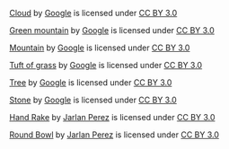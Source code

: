 [Cloud](https://poly.google.com/view/44cGXp6_8WD) by [Google](https://poly.google.com/user/4aEd8rQgKu2) is licensed under [CC BY 3.0](https://creativecommons.org/licenses/by/3.0/legalcode)

[Green mountain](https://poly.google.com/view/3NvfPMBZrBQ) by [Google](https://poly.google.com/user/4aEd8rQgKu2) is licensed under [CC BY 3.0](https://creativecommons.org/licenses/by/3.0/legalcode)

[Mountain](https://poly.google.com/view/0Fl55ZzsVzT) by [Google](https://poly.google.com/user/4aEd8rQgKu2) is licensed under [CC BY 3.0](https://creativecommons.org/licenses/by/3.0/legalcode)

[Tuft of grass](https://poly.google.com/view/3tyh15Fbmsx) by [Google](https://poly.google.com/user/4aEd8rQgKu2) is licensed under [CC BY 3.0](https://creativecommons.org/licenses/by/3.0/legalcode)

[Tree](https://poly.google.com/view/6pwiq7hSrHr) by [Google](https://poly.google.com/user/4aEd8rQgKu2) is licensed under [CC BY 3.0](https://creativecommons.org/licenses/by/3.0/legalcode)

[Stone](https://poly.google.com/view/50q_bJkLcuq) by [Google](https://poly.google.com/user/4aEd8rQgKu2) is licensed under [CC BY 3.0](https://creativecommons.org/licenses/by/3.0/legalcode)

[Hand Rake](https://poly.google.com/view/b5lg0YPzWCu) by [Jarlan Perez](https://poly.google.com/user/4lZfAdz3x3X) is licensed under [CC BY 3.0](https://creativecommons.org/licenses/by/3.0/legalcode)

[Round Bowl](https://poly.google.com/view/92cJv8Wi9BG) by [Jarlan Perez](https://poly.google.com/user/4lZfAdz3x3X) is licensed under [CC BY 3.0](https://creativecommons.org/licenses/by/3.0/legalcode)
